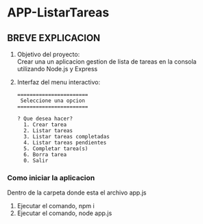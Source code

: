# APP-ListarTareas

## BREVE EXPLICACION

1) Objetivo del proyecto:\
Crear una un aplicacion gestion de lista de tareas en la consola utilizando Node.js y Express

2) Interfaz del menu interactivo:

       =======================
        Seleccione una opcion
       =======================

       ? Que desea hacer?
         1. Crear tarea
         2. Listar tareas
         3. Listar tareas completadas
         4. Listar tareas pendientes
         5. Completar tarea(s)
         6. Borra tarea
         0. Salir

### Como iniciar la aplicacion

Dentro de la carpeta donde esta el archivo app.js
1) Ejecutar el comando, npm i
2) Ejecutar el comando, node app.js
